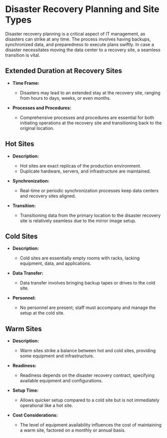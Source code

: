 # Disaster Recovery Planning and Site Types

Disaster recovery planning is a critical aspect of IT management, as disasters can strike at any time. The process involves having backups, synchronized data, and preparedness to execute plans swiftly. In case a disaster necessitates moving the data center to a recovery site, a seamless transition is vital.

## Extended Duration at Recovery Sites

- **Time Frame:**
	- Disasters may lead to an extended stay at the recovery site, ranging from hours to days, weeks, or even months.

- **Processes and Procedures:**
	- Comprehensive processes and procedures are essential for both initiating operations at the recovery site and transitioning back to the original location.

## Hot Sites

- **Description:**
	- Hot sites are exact replicas of the production environment.
	- Duplicate hardware, servers, and infrastructure are maintained.

- **Synchronization:**
	- Real-time or periodic synchronization processes keep data centers and recovery sites aligned.

- **Transition:**
	- Transitioning data from the primary location to the disaster recovery site is relatively seamless due to the mirror image setup.

## Cold Sites

- **Description:**
	- Cold sites are essentially empty rooms with racks, lacking equipment, data, and applications.

- **Data Transfer:**
	- Data transfer involves bringing backup tapes or drives to the cold site.

- **Personnel:**
	- No personnel are present; staff must accompany and manage the setup at the cold site.

## Warm Sites

- **Description:**
	- Warm sites strike a balance between hot and cold sites, providing some equipment and infrastructure.

- **Readiness:**
	- Readiness depends on the disaster recovery contract, specifying available equipment and configurations.

- **Setup Time:**
	- Allows quicker setup compared to a cold site but is not immediately operational like a hot site.

- **Cost Considerations:**
	- The level of equipment availability influences the cost of maintaining a warm site, factored on a monthly or annual basis.

